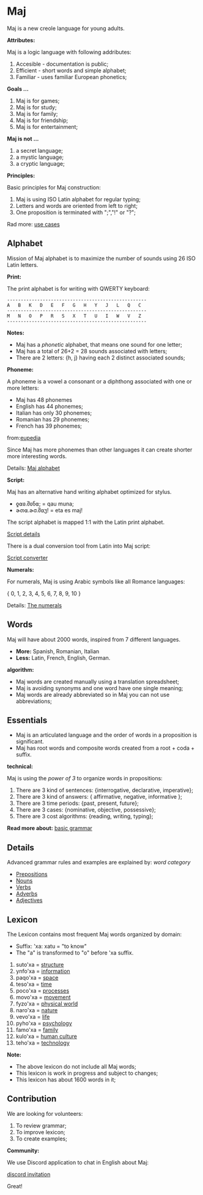 # Maj

Maj is a new creole language for young adults.

**Attributes:**

Maj is a logic language with following addributes:

1. Accesible - documentation is public;
2. Efficient - short words and simple alphabet;
3. Familiar  - uses familiar European phonetics;

**Goals ...**

1. Maj is for games;
2. Maj is for study;
3. Maj is for family;
4. Maj is for friendship;
5. Maj is for entertainment;

**Maj is not ...**

1. a secret language;
1. a mystic language;
1. a cryptic language;

**Principles:**

Basic principles for Maj construction:

1. Maj is using ISO Latin alphabet for regular typing;
1. Letters and words are oriented from left to right;
1. One proposition is terminated with ";","!" or "?";

Rad more: [use cases](case.md)

## Alphabet

Mission of Maj alphabet is to maximize the number of sounds using 26 ISO Latin letters.
 
**Print:**

The print alphabet is for writing with QWERTY keyboard: 
 
```
---------------------------------------------------
A   B   K   D   E   F   G   H   Y   J   L   Q   C
---------------------------------------------------
M   N   O   P   R   S   X   T   U   I   W   V   Z   
---------------------------------------------------
```

**Notes:**

* Maj has a _phonetic_ alphabet, that means one sound for one letter;
* Maj has a total of 26+2 = 28 sounds associated with letters;
* There are 2 letters: {h, j} having each 2 distinct associated sounds;

**Phoneme:**

A phoneme is a vowel a consonant or a diphthong associated with one or more letters:

* Maj has 48 phonemes 
* English has 44 phonemes;
* Italian has only 30 phonemes;
* Romanian has 29 phonemes;
* French has 39 phonemes;

from:[eupedia](https://www.eupedia.com/linguistics/number_of_phonemes_in_european_languages.shtml)

Since Maj has more phonemes than other languages it can create shorter more interesting words.

Details: [Maj alphabet](alphabet.md)

**Script:**

Maj has an alternative hand writing alphabet optimized for stylus.

* ƍ⍺ʋ.შʋნ⍺;   = qau muna;
* ɚთ⍺.ɚσ.შ⍺უ! = eta es maj!

The script alphabet is mapped 1:1 with the Latin print alphabet.

[Script details](script.md)

There is a dual conversion tool from Latin into Maj script:

[Script converter](https://lingojam.com/MajScript)

**Numerals:**

For numerals, Maj is using Arabic symbols like all Romance languages:

{ 0, 1, 2, 3, 4, 5, 6, 7, 8, 9, 10 }

Details: [The numerals](numerals.md)

## Words

Maj will have about 2000 words, inspired from 7 different languages.

* **More:** Spanish, Romanian, Italian 
* **Less:** Latin, French, English, German.

**algorithm:**

* Maj words are created manually using a translation spreadsheet;
* Maj is avoiding synonyms and one word have one single meaning;
* Maj words are already abbreviated so in Maj you can not use abbreviations;

## Essentials

* Maj is an articulated language and the order of words in a proposition is significant.
* Maj has root words and composite words created from a root + coda + suffix.

**technical:**

Maj is using the _power of 3_ to organize words in propositions:

1. There are 3 kind of sentences: {interrogative, declarative, imperative};
1. There are 3 kind of answers: { affirmative, negative, informative };
1. There are 3 time periods: {past, present, future};
1. There are 3 cases: {nominative, objective, possessive};
1. There are 3 cost algorithms: {reading, writing, typing};

**Read more about:** [basic grammar](basic.md)

## Details

Advanced grammar rules and examples are explained by:  _word category_

* [Prepositions](preposition.md)
* [Nouns](nouns.md)
* [Verbs](verbs.md)
* [Adverbs](adverbs.md)
* [Adjectives](adjectives.md)

## Lexicon

The Lexicon contains most frequent Maj words organized by domain:

* Suffix: 'xa: xatu = "to know"
* The "a" is transformed to "o" before 'xa suffix.

1. suto'xa = [structure](words/structure.md)
1. ynfo'xa = [information](words/information.md)
1. paqo'xa = [space](words/space.md)
1. teso'xa = [time](words/time.md)
1. poco'xa = [processes](words/processes.md)
1. movo'xa = [movement](words/movement.md)
1. fyzo'xa = [physical world](words/physical_world.md)
1. naro'xa = [nature](words/nature.md)
1. vevo'xa = [life](words/life.md)
1. pyho'xa = [psychology](words/psychology.md)
1. famo'xa = [family](words/family.md)
1. kulo'xa = [human culture](words/human_culture.md)
1. teho'xa = [technology](words/technology.md)

**Note:**

* The above lexicon do not include all Maj words;
* This lexicon is work in progress and subject to changes;
* This lexicon has about 1600 words in it;

## Contribution

We are looking for volunteers:

1. To review grammar;
2. To improve lexicon;
3. To create examples;

**Community:**

We use Discord application to chat in English about Maj: 

[discord invitation](https://discord.gg/SRX3tse)

Great!
